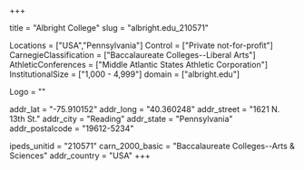 
+++

title = "Albright College"
slug = "albright.edu_210571"

Locations = ["USA","Pennsylvania"]
Control = ["Private not-for-profit"]
CarnegieClassification = ["Baccalaureate Colleges--Liberal Arts"]
AthleticConferences = ["Middle Atlantic States Athletic Corporation"]
InstitutionalSize = ["1,000 - 4,999"]
domain = ["albright.edu"]

Logo = ""

addr_lat = "-75.910152"
addr_long = "40.360248"
addr_street = "1621 N. 13th St."
addr_city = "Reading"
addr_state = "Pennsylvania"
addr_postalcode = "19612-5234"

ipeds_unitid = "210571"
carn_2000_basic = "Baccalaureate Colleges--Arts & Sciences"
addr_country = "USA"
+++
    
